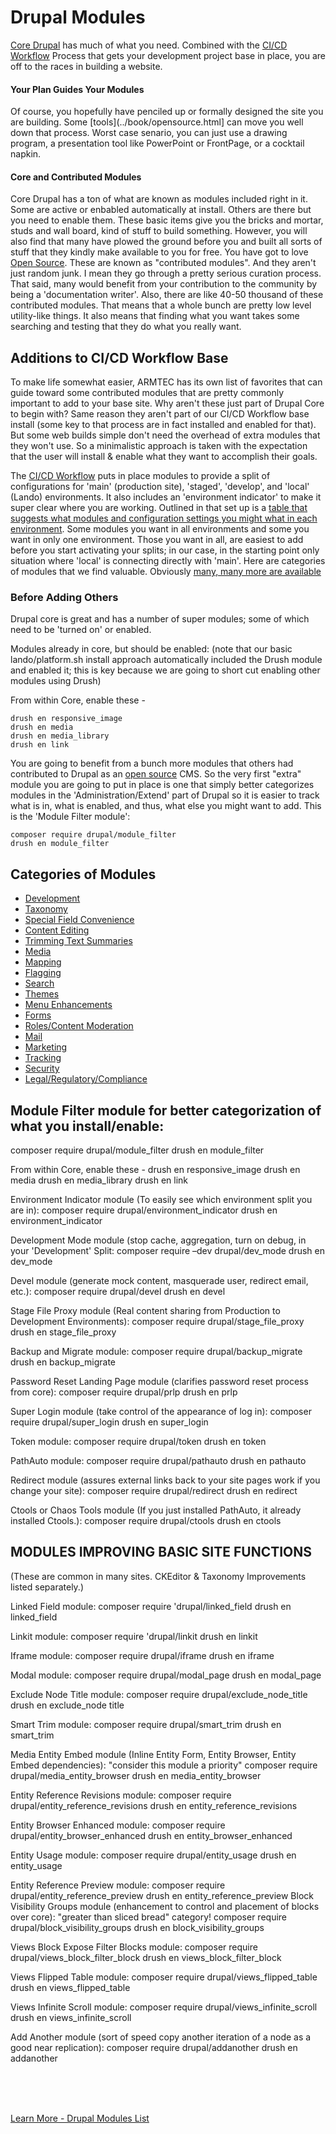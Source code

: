 
# Drupal Modules

[Core Drupal](https://www.drupal.org/project/drupal) has much of what you need.  Combined with the [CI/CD Workflow](../book/drupalcicd) Process that gets your development project base in place, you are off to the races in building a website.

#### Your Plan Guides Your Modules
Of course, you hopefully have penciled up or formally designed the site you are building. Some [tools](../book/opensource.html] can move you well down that process.  Worst case senario, you can just use a drawing program, a presentation tool like PowerPoint or FrontPage, or a cocktail napkin.

#### Core and Contributed Modules
Core Drupal has a ton of what are known as modules included right in it.  Some are active or enbabled automatically at install.  Others are there but you need to enable them.  These basic items give you the bricks and mortar, studs and wall board, kind of stuff to build something.  However, you will also find that many have plowed the ground before you and built all sorts of stuff that they kindly make available to you for free.  You have got to love [Open Source](book/opensource.md).  These are known as "contributed modules".  And they aren't just random junk.  I mean they go through a pretty serious curation process.  That said, many would benefit from your contribution to the community by being a 'documentation writer'.  Also, there are like 40-50 thousand of these contributed modules.  That means that a whole bunch are pretty low level utility-like things.   It also means that finding what you want takes some searching and testing that they do what you really want.

## Additions to CI/CD Workflow Base
To make life somewhat easier, ARMTEC has its own list of favorites that can guide toward some contributed modules that are pretty commonly important to add to your base site.  Why aren't these just part of Drupal Core to begin with?  Same reason they aren't part of our CI/CD Workflow base install (some key to that process are in fact installed and enabled for that).  But some web builds simple don't need the overhead of extra modules that they won't use.  So a minimalistic approach is taken with the expectation that the user will install & enable what they want to accomplish their goals.

The [CI/CD Workflow](../book/drupalcicd) puts in place modules to provide a split of configurations for 'main' (production site), 'staged', 'develop', and 'local' (Lando) environments.  It also includes an 'environment indicator' to make it super clear where you are working.  Outlined in that set up is a [table that suggests what modules and configuration settings you might what in each environment](../cicd/configsplit3.html).  Some modules you want in all environments and some you want in only one environment.  Those you want in all, are easiest to add before you start activating your splits; in our case, in the starting point only situation where 'local' is connecting directly with 'main'.  Here are categories of modules that we find valuable.  Obviously [many, many more are available](https://www.drupal.org/project/project_module)

### Before Adding Others
Drupal core is great and has a number of super modules; some of which need to be 'turned on' or enabled.

Modules already in core, but should be enabled: (note that our basic lando/platform.sh install approach automatically included the Drush module and enabled it; this is key because we are going to short cut enabling other modules using Drush)

From within Core, enable these -

`drush en responsive_image`<br>
`drush en media`<br>
`drush en media_library`<br>
`drush en link`

You are going to benefit from a bunch more modules that others had contributed to Drupal as an [open source](../book/opensource.md) CMS.  So the very first "extra" module you are going to put in place is one that simply better categorizes modules in the 'Administration/Extend' part of Drupal so it is easier to track what is in, what is enabled, and thus, what else you might want to add.  This is the 'Module Filter module': 

`composer require drupal/module_filter`<br>
`drush en module_filter`

## Categories of Modules

- [Development]()
- [Taxonomy]()
- [Special Field Convenience]()
- [Content Editing]()
- [Trimming Text Summaries](../modules/smarttexttrim.md)
- [Media]()
- [Mapping]()
- [Flagging](../modules/flagging.md)
- [Search]()
- [Themes]()
- [Menu Enhancements]()
- [Forms]()
- [Roles/Content Moderation]()
- [Mail]()
- [Marketing]()
- [Tracking]()
- [Security]()
- [Legal/Regulatory/Compliance]()




## Module Filter module for better categorization of what you install/enable:
composer require drupal/module_filter
drush en module_filter

From within Core, enable these -
drush en responsive_image
drush en media
drush en media_library
drush en link

Environment Indicator module (To easily see which environment split you are in):
composer require drupal/environment_indicator
drush en environment_indicator

Development Mode module (stop cache, aggregation, turn on debug, in your 'Development' Split:
composer require –dev drupal/dev_mode
drush en dev_mode

Devel module (generate mock content, masquerade user, redirect email, etc.):
composer require drupal/devel
drush en devel

Stage File Proxy module (Real content sharing from Production to Development Environments):
composer require drupal/stage_file_proxy
drush en stage_file_proxy

Backup and Migrate module:
composer require drupal/backup_migrate
drush en backup_migrate

Password Reset Landing Page module (clarifies password reset process from core):
composer require drupal/prlp
drush en prlp

Super Login module (take control of the appearance of log in):
composer require drupal/super_login
drush en super_login

Token module:
composer require drupal/token
drush en token

PathAuto module:
composer require drupal/pathauto
drush en pathauto

Redirect module (assures external links back to your site pages work if you change your site):
composer require drupal/redirect
drush en redirect

Ctools or Chaos Tools module (If you just installed PathAuto, it already installed Ctools.):
composer require drupal/ctools
drush en ctools


## MODULES IMPROVING BASIC SITE FUNCTIONS 
(These are common in many sites.  CKEditor & Taxonomy Improvements listed separately.)


Linked Field module: 
composer require 'drupal/linked_field
drush en linked_field

Linkit module: 
composer require 'drupal/linkit
drush en linkit

Iframe module:
composer require drupal/iframe
drush en iframe

Modal module:
composer require drupal/modal_page
drush en modal_page

Exclude Node Title module:
composer require drupal/exclude_node_title
drush en exclude_node title

Smart Trim module:
composer require drupal/smart_trim
drush en smart_trim

Media Entity Embed module (Inline Entity Form, Entity Browser, Entity Embed dependencies):
"consider this module a priority" 
composer require drupal/media_entity_browser
drush en media_entity_browser

Entity Reference Revisions module:
composer require drupal/entity_reference_revisions
drush en entity_reference_revisions

Entity Browser Enhanced module:
composer require drupal/entity_browser_enhanced
drush en entity_browser_enhanced

Entity Usage module:
composer require drupal/entity_usage
drush en entity_usage

Entity Reference Preview module:
composer require drupal/entity_reference_preview
drush en entity_reference_preview
Block Visibility Groups module (enhancement to control and placement of blocks over core):
"greater than sliced bread" category! 
composer require drupal/block_visibility_groups
drush en block_visibility_groups

Views Block Expose Filter Blocks module:
composer require drupal/views_block_filter_block
drush en views_block_filter_block

Views Flipped Table module:
composer require drupal/views_flipped_table
drush en views_flipped_table

Views Infinite Scroll module:
composer require drupal/views_infinite_scroll
drush en views_infinite_scroll

Add Another module (sort of speed copy another iteration of a node as a good near replication):
composer require drupal/addanother
drush en addanother



<br>
<br>
<br>

[Learn More - Drupal Modules List](../chapters.md#drupal-modules)




